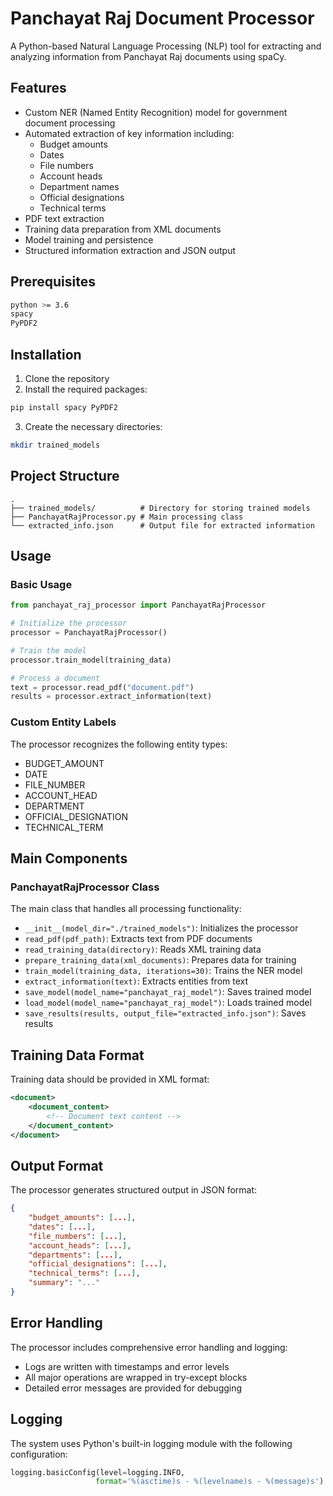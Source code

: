 # Panchayat Raj Document Processor

A Python-based Natural Language Processing (NLP) tool for extracting and analyzing information from Panchayat Raj documents using spaCy.

## Features

- Custom NER (Named Entity Recognition) model for government document processing
- Automated extraction of key information including:
  - Budget amounts
  - Dates
  - File numbers
  - Account heads
  - Department names
  - Official designations
  - Technical terms
- PDF text extraction
- Training data preparation from XML documents
- Model training and persistence
- Structured information extraction and JSON output

## Prerequisites

```bash
python >= 3.6
spacy
PyPDF2
```

## Installation

1. Clone the repository
2. Install the required packages:
```bash
pip install spacy PyPDF2
```
3. Create the necessary directories:
```bash
mkdir trained_models
```

## Project Structure

```
.
├── trained_models/          # Directory for storing trained models
├── PanchayatRajProcessor.py # Main processing class
└── extracted_info.json      # Output file for extracted information
```

## Usage

### Basic Usage

```python
from panchayat_raj_processor import PanchayatRajProcessor

# Initialize the processor
processor = PanchayatRajProcessor()

# Train the model
processor.train_model(training_data)

# Process a document
text = processor.read_pdf("document.pdf")
results = processor.extract_information(text)
```

### Custom Entity Labels

The processor recognizes the following entity types:
- BUDGET_AMOUNT
- DATE
- FILE_NUMBER
- ACCOUNT_HEAD
- DEPARTMENT
- OFFICIAL_DESIGNATION
- TECHNICAL_TERM

## Main Components

### PanchayatRajProcessor Class

The main class that handles all processing functionality:

- `__init__(model_dir="./trained_models")`: Initializes the processor
- `read_pdf(pdf_path)`: Extracts text from PDF documents
- `read_training_data(directory)`: Reads XML training data
- `prepare_training_data(xml_documents)`: Prepares data for training
- `train_model(training_data, iterations=30)`: Trains the NER model
- `extract_information(text)`: Extracts entities from text
- `save_model(model_name="panchayat_raj_model")`: Saves trained model
- `load_model(model_name="panchayat_raj_model")`: Loads trained model
- `save_results(results, output_file="extracted_info.json")`: Saves results

## Training Data Format

Training data should be provided in XML format:

```xml
<document>
    <document_content>
        <!-- Document text content -->
    </document_content>
</document>
```

## Output Format

The processor generates structured output in JSON format:

```json
{
    "budget_amounts": [...],
    "dates": [...],
    "file_numbers": [...],
    "account_heads": [...],
    "departments": [...],
    "official_designations": [...],
    "technical_terms": [...],
    "summary": "..."
}
```

## Error Handling

The processor includes comprehensive error handling and logging:
- Logs are written with timestamps and error levels
- All major operations are wrapped in try-except blocks
- Detailed error messages are provided for debugging

## Logging

The system uses Python's built-in logging module with the following configuration:
```python
logging.basicConfig(level=logging.INFO,
                   format='%(asctime)s - %(levelname)s - %(message)s')
```



